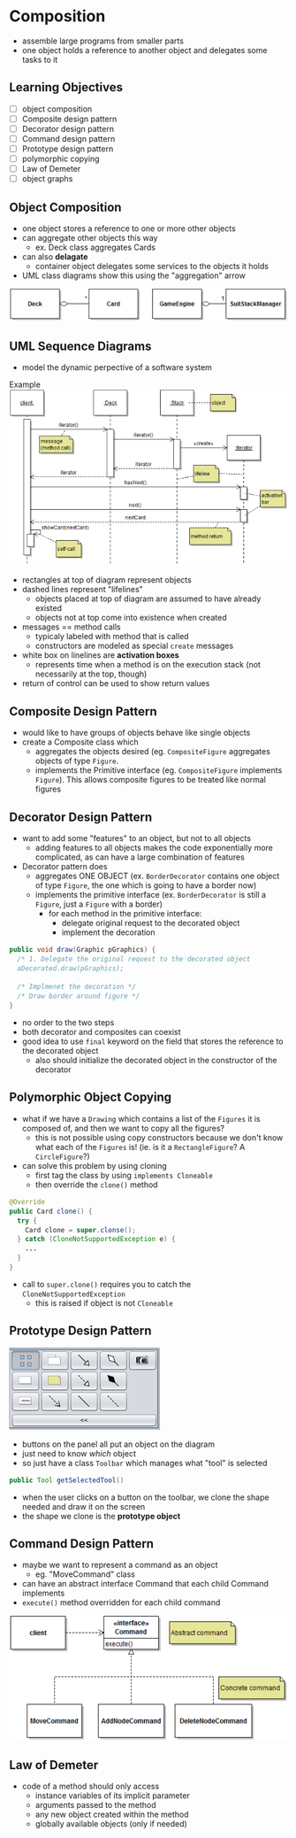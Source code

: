 # Composition
- assemble large programs from smaller parts
- one object holds a reference to another object and delegates some tasks to it

## Learning Objectives
- [ ] object composition
- [ ] Composite design pattern
- [ ] Decorator design pattern
- [ ] Command design pattern 
- [ ] Prototype design pattern
- [ ] polymorphic copying
- [ ] Law of Demeter
- [ ] object graphs

## Object Composition
- one object stores a reference to one or more other objects
- can aggregate other objects this way
  - ex. Deck class aggregates Cards
- can also **delagate**
  - container object delegates some services to the objects it holds
- UML class diagrams show this using the "aggregation" arrow

![aggregation UML examples](images/m05-aggregation.png)

## UML Sequence Diagrams
- model the dynamic perpective of a software system

Example
![sequence diagram](images/m05-sequence.png)

- rectangles at top of diagram represent objects
- dashed lines represent "lifelines"
  - objects placed at top of diagram are assumed to have already existed
  - objects not at top come into existence when created
- messages == method calls
  - typicaly labeled with method that is called
  - constructors are modeled as special `create` messages
- white box on linelines are **activation boxes**
  - represents time when a method is on the execution stack (not necessarily at the top, though)
- return of control can be used to show return values

## Composite Design Pattern
- would like to have groups of objects behave like single objects
- create a Composite class which
  - aggregates the objects desired (eg. `CompositeFigure` aggregates objects of type `Figure`.
  - implements the Primitive interface (eg. `CompositeFigure` implements `Figure`). This allows composite figures to be treated like normal figures


## Decorator Design Pattern
- want to add some "features" to an object, but not to all objects
  - adding features to all objects makes the code exponentially more complicated, as can have a large combination of features
- Decorator pattern does
  - aggregates ONE OBJECT (ex. `BorderDecorator` contains one object of type `Figure`, the one which is going to have a border now)
  - implements the primitive interface (ex. `BorderDecorator` is still a `Figure`, just a `Figure` with a border)
    - for each method in the primitive interface:
      - delegate original request to the decorated object
      - implement the decoration


```java
public void draw(Graphic pGraphics) {
  /* 1. Delegate the original request to the decorated object
  aDecorated.draw(pGraphics);

  /* Implmenet the decoration */
  /* Draw border around figure */
}
```

- no order to the two steps
- both decorator and composites can coexist
- good idea to use `final` keyword on the field that stores the reference to the decorated object
  - also should initialize the decorated object in the constructor of the decorator

## Polymorphic Object Copying
- what if we have a `Drawing` which contains a list of the `Figures` it is composed of, and then we want to copy all the figures? 
  - this is not possible using copy constructors because we don't know what each of the `Figures` is! (ie. is it a `RectangleFigure`? A `CircleFigure`?)
- can solve this problem by using cloning
  - first tag the class by using `implements Cloneable`
  - then override the `clone()` method

```java
@Override
public Card clone() {
  try {
    Card clone = super.clonse();
  } catch (CloneNotSupportedException e) {
    ...
  }
}
```
- call to `super.clone()` requires you to catch the `CloneNotSupportedException`
  - this is raised if object is not `Cloneable`


## Prototype Design Pattern
![toolbar](images/m05-toolbar.png)

- buttons on the panel all put an object on the diagram
- just need to know _which_ object
- so just have a class `Toolbar` which manages what "tool" is selected

```java
public Tool getSelectedTool()
```

- when the user clicks on a button on the toolbar, we clone the shape needed and draw it on the screen
- the shape we clone is the **prototype object**

## Command Design Pattern
- maybe we want to represent a command as an object
  - eg. "MoveCommand" class
- can have an abstract interface Command that each child Command implements
- `execute()` method overridden for each child command

![command](images/m05-command.png)

## Law of Demeter
- code of a method should only access
  - instance variables of its implicit parameter
  - arguments passed to the method
  - any new object created within the method
  - globally available objects (only if needed)
